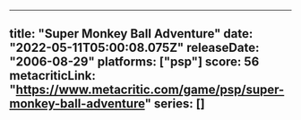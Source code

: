 
---
title: "Super Monkey Ball Adventure"
date: "2022-05-11T05:00:08.075Z"
releaseDate: "2006-08-29"
platforms: ["psp"]
score: 56
metacriticLink: "https://www.metacritic.com/game/psp/super-monkey-ball-adventure"
series: []
---
